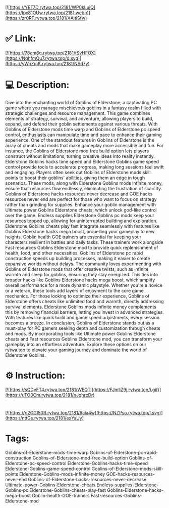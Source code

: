[![https://YET7D.rytwa.top/2181/WP0kLujQ](https://Ipx81OUw.rytwa.top/2181.webp)](https://zr0RF.rytwa.top/2181/XAltiSfw)
# ✅ Link:
[![https://78cm6q.rytwa.top/2181/tSvHFOX](https://NqhfmQu7.rytwa.top/d.svg)](https://yWnZmK.rytwa.top/2181/NSd7y)
# 💻 Description:
Dive into the enchanting world of Goblins of Elderstone, a captivating PC game where you manage mischievous goblins in a fantasy realm filled with strategic challenges and resource management. This game combines elements of strategy, survival, and adventure, allowing players to build, expand, and defend their goblin settlements against various threats. With Goblins of Elderstone mods time warp and Goblins of Elderstone pc speed control, enthusiasts can manipulate time and pace to enhance their gaming experience.
One of the standout features in Goblins of Elderstone is the array of cheats and mods that make gameplay more accessible and fun. For instance, the Goblins of Elderstone mod free build option lets players construct without limitations, turning creative ideas into reality instantly. Elderstone Goblins hacks time speed and Elderstone Goblins game speed control provide tools to accelerate progress, making long sessions feel swift and engaging.
Players often seek out Goblins of Elderstone mods skill points to boost their goblins' abilities, giving them an edge in tough scenarios. These mods, along with Elderstone Goblins mods infinite money, ensure that resources flow endlessly, eliminating the frustration of scarcity. Goblins of Elderstone hacks resources never decrease and GOE hacks resources never end are perfect for those who want to focus on strategy rather than grinding for supplies.
Enhance your goblin management with Ultimate power Goblins Elderstone cheats, which unlock god-like control over the game. Endless supplies Elderstone Goblins pc mods keep your resources topped up, allowing for uninterrupted building and exploration. Elderstone Goblins cheats play fast integrate seamlessly with features like Goblins Elderstone hacks mega boost, propelling your gameplay to new heights.
Goblin health GOE trainers are essential for keeping your characters resilient in battles and daily tasks. These trainers work alongside Fast resources Goblins Elderstone mod to provide quick replenishment of health, food, and other necessities. Goblins of Elderstone pc rapid construction speeds up building processes, making it easier to create expansive worlds without delays.
The community loves experimenting with Goblins of Elderstone mods that offer creative twists, such as infinite warmth and sleep for goblins, ensuring they stay energized. This ties into broader hacks like Goblins Elderstone hacks mega boost, which amplify overall performance for a more dynamic playstyle. Whether you're a novice or a veteran, these tools add layers of enjoyment to the core game mechanics.
For those looking to optimize their experience, Goblins of Elderstone offers cheats like unlimited food and warmth, directly addressing survival elements. Elderstone Goblins mods infinite money complements this by removing financial barriers, letting you invest in advanced strategies. With features like quick build and game speed adjustments, every session becomes a breeze.
In conclusion, Goblins of Elderstone stands out as a must-play for PC gamers seeking depth and customization through cheats and mods. By incorporating tools like Ultimate power Goblins Elderstone cheats and Fast resources Goblins Elderstone mod, you can transform your gameplay into an effortless adventure. Explore these options on our rytwa.top to elevate your gaming journey and dominate the world of Elderstone Goblins.

# ⚙️ Instruction:
[![https://sQDvFT4.rytwa.top/2181/WEQTl](https://FJmliZ9j.rytwa.top/i.gif)](https://uTO3Cm.rytwa.top/2181/nJqhrcDr)
#
[![https://g2GGI50R.rytwa.top/2181/6ala4w](https://NZPso.rytwa.top/l.svg)](https://nttGs.rytwa.top/2181/exYsUy)
# Tags:
Goblins-of-Elderstone-mods-time-warp Goblins-of-Elderstone-pc-rapid-construction Goblins-of-Elderstone-mod-free-build-option Goblins-of-Elderstone-pc-speed-control Elderstone-Goblins-hacks-time-speed Elderstone-Goblins-game-speed-control Goblins-of-Elderstone-mods-skill-points Elderstone-Goblins-mods-infinite-money GOE-hacks-resources-never-end Goblins-of-Elderstone-hacks-resources-never-decrease Ultimate-power-Goblins-Elderstone-cheats Endless-supplies-Elderstone-Goblins-pc Elderstone-Goblins-cheats-play-fast Goblins-Elderstone-hacks-mega-boost Goblin-health-GOE-trainers Fast-resources-Goblins-Elderstone-mod






